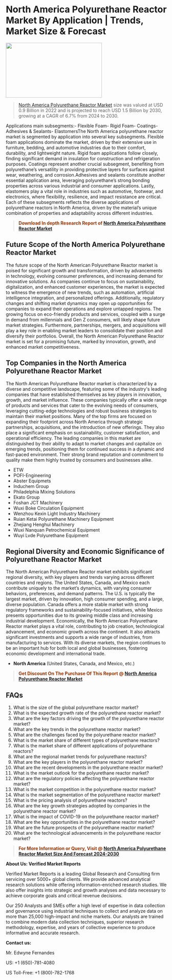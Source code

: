 <p><h1>North America Polyurethane Reactor Market By Application | Trends, Market Size & Forecast</h1><p><img class="aligncenter size-medium wp-image-105565" src="https://ffe5etoiles.com/wp-content/uploads/2025/01/MST7-300x171.png" alt="" width="300" height="171" /></p><blockquote><p><a href="https://www.verifiedmarketreports.com/download-sample/?rid=354864&utm_source=Github-NA&utm_medium=385" target="_blank">North America Polyurethane Reactor Market</a> size was valued at USD 0.9 Billion in 2022 and is projected to reach USD 1.5 Billion by 2030, growing at a CAGR of 6.7% from 2024 to 2030.</p></blockquote>Applications main subsegments:- Flexible Foam- Rigid Foam- Coatings- Adhesives & Sealants- ElastomersThe North America polyurethane reactor market is segmented by application into several key subsegments. Flexible foam applications dominate the market, driven by their extensive use in furniture, bedding, and automotive industries due to their comfort, durability, and lightweight nature. Rigid foam applications follow closely, finding significant demand in insulation for construction and refrigeration purposes. Coatings represent another crucial subsegment, benefiting from polyurethane’s versatility in providing protective layers for surfaces against wear, weathering, and corrosion.Adhesives and sealants constitute another essential application area, leveraging polyurethane’s strong bonding properties across various industrial and consumer applications. Lastly, elastomers play a vital role in industries such as automotive, footwear, and electronics, where flexibility, resilience, and impact resistance are critical. Each of these subsegments reflects the diverse applications of polyurethane reactors in North America, driven by the material’s unique combination of properties and adaptability across different industries.</p><blockquote><p><span style="color: #993300;"><strong>Download In depth Research Report of <a href="https://www.verifiedmarketreports.com/download-sample/?rid=354864&utm_source=Github-NA&utm_medium=385">North America Polyurethane Reactor Market</a></strong></span></p></blockquote><h2>Future Scope of the North America Polyurethane Reactor Market</h2><p>The future scope of the North American Polyurethane Reactor market is poised for significant growth and transformation, driven by advancements in technology, evolving consumer preferences, and increasing demand for innovative solutions. As companies continue to focus on sustainability, digitalization, and enhanced customer experiences, the market is expected to witness the emergence of new trends, such as automation, artificial intelligence integration, and personalized offerings. Additionally, regulatory changes and shifting market dynamics may open up opportunities for companies to expand their operations and explore untapped regions. The growing focus on eco-friendly products and services, coupled with a surge in demand from millennials and Gen Z consumers, will likely shape future market strategies. Furthermore, partnerships, mergers, and acquisitions will play a key role in enabling market leaders to consolidate their position and diversify their portfolios. Overall, the North American Polyurethane Reactor market is set for a promising future, marked by innovation, growth, and enhanced market competitiveness.</p><h2>Top Companies in the North America Polyurethane Reactor Market</h2><p>The North American Polyurethane Reactor market is characterized by a diverse and competitive landscape, featuring some of the industry's leading companies that have established themselves as key players in innovation, growth, and market influence. These companies typically offer a wide range of products and services that cater to the evolving needs of consumers, leveraging cutting-edge technologies and robust business strategies to maintain their market positions. Many of the top firms are focused on expanding their footprint across North America through strategic partnerships, acquisitions, and the introduction of new offerings. They also place a significant emphasis on sustainability, customer satisfaction, and operational efficiency. The leading companies in this market are distinguished by their ability to adapt to market changes and capitalize on emerging trends, positioning them for continued success in a dynamic and fast-paced environment. Their strong brand reputation and commitment to quality make them highly trusted by consumers and businesses alike.</p><p><ul><li>ETW </li><li> POFI-Engineering </li><li> Abster Equipmets </li><li> Induchem Group </li><li> Philadelphia Mixing Solutions </li><li> Ekato Group </li><li> Foshan JCT Machinery </li><li> Wuxi Boke Circulation Equipment </li><li> Wenzhou Kexin Light Industry Machinery </li><li> Ruian Ketai Polyurethane Machinery Equipment </li><li> Zhejiang Henghui Machinery </li><li> Wuxi Nanquan Petrochemical Equipment </li><li> Wuyi Lvde Polyurethane Equipment</li></ul></p><h2>Regional Diversity and Economic Significance of Polyurethane Reactor Market</h2><p>The North American Polyurethane Reactor market exhibits significant regional diversity, with key players and trends varying across different countries and regions. The United States, Canada, and Mexico each contribute uniquely to the market’s dynamics, with varying consumer behaviors, preferences, and demand patterns. The U.S. is typically the largest market, driven by innovation, high consumer spending, and a large, diverse population. Canada offers a more stable market with strong regulatory frameworks and sustainability-focused initiatives, while Mexico presents opportunities due to its growing middle class and increasing industrial development. Economically, the North American Polyurethane Reactor market plays a vital role, contributing to job creation, technological advancement, and economic growth across the continent. It also attracts significant investments and supports a wide range of industries, from manufacturing to services. With its diverse markets, the region continues to be an important hub for both local and global businesses, fostering economic development and international trade.</p><ul> <li><strong>North America</strong> (United States, Canada, and Mexico, etc.)</li></ul><blockquote><p><span style="color: #993300;"><strong>Get Discount On The Purchase Of This Report @ <a href="https://www.verifiedmarketreports.com/ask-for-discount/?rid=354864&utm_source=Github-NA&utm_medium=385">North America Polyurethane Reactor Market</a></strong></span></p></blockquote><h2>FAQs</h2><p><ol> <li>What is the size of the global polyurethane reactor market?</div><div></li> <li>What is the expected growth rate of the polyurethane reactor market?</div><div></li> <li>What are the key factors driving the growth of the polyurethane reactor market?</div><div></li> <li>What are the key trends in the polyurethane reactor market?</div><div></li> <li>What are the challenges faced by the polyurethane reactor market?</div><div></li> <li>What is the market share of different types of polyurethane reactors?</div><div></li> <li>What is the market share of different applications of polyurethane reactors?</div><div></li> <li>What are the regional market trends for polyurethane reactors?</div><div></li> <li>What are the key players in the polyurethane reactor market?</div><div></li> <li>What are the recent developments in the polyurethane reactor market?</div><div></li> <li>What is the market outlook for the polyurethane reactor market?</div><div></li> <li>What are the regulatory policies affecting the polyurethane reactor market?</div><div></li> <li>What is the market competition in the polyurethane reactor market?</div><div></li> <li>What is the market segmentation of the polyurethane reactor market?</div><div></li> <li>What is the pricing analysis of polyurethane reactors?</div><div></li> <li>What are the key growth strategies adopted by companies in the polyurethane reactor market?</div><div></li> <li>What is the impact of COVID-19 on the polyurethane reactor market?</div><div></li> <li>What are the key opportunities in the polyurethane reactor market?</div><div></li> <li>What are the future prospects of the polyurethane reactor market?</div><div></li> <li>What are the technological advancements in the polyurethane reactor market?</div><div></li></ol></p><blockquote><p><span style="color: #993300;"><strong>For More Information or Query, Visit @ <a href="https://www.verifiedmarketreports.com/product/polyurethane-reactor-market/">North America Polyurethane Reactor Market Size And Forecast 2024-2030</a></strong></span></p></blockquote><p><strong>About Us: Verified Market Reports</strong></p><p>Verified Market Reports is a leading Global Research and Consulting firm servicing over 5000+ global clients. We provide advanced analytical research solutions while offering information-enriched research studies. We also offer insights into strategic and growth analyses and data necessary to achieve corporate goals and critical revenue decisions.</p><p>Our 250 Analysts and SMEs offer a high level of expertise in data collection and governance using industrial techniques to collect and analyze data on more than 25,000 high-impact and niche markets. Our analysts are trained to combine modern data collection techniques, superior research methodology, expertise, and years of collective experience to produce informative and accurate research.</p><p><strong>Contact us:</strong></p><p>Mr. Edwyne Fernandes</p><p>US: +1 (650)-781-4080</p><p>US Toll-Free: +1 (800)-782-1768</p>
